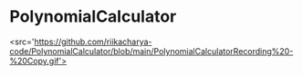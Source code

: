 # PolynomialCalculator

<src='https://github.com/riikacharya-code/PolynomialCalculator/blob/main/PolynomialCalculatorRecording%20-%20Copy.gif'>
